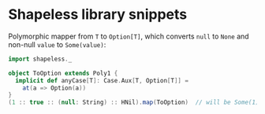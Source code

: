# Shapeless library snippets
Polymorphic mapper from `T` to `Option[T]`, which converts `null` to `None` and non-null `value` to `Some(value)`:
```scala
import shapeless._

object ToOption extends Poly1 {
  implicit def anyCase[T]: Case.Aux[T, Option[T]] =
    at(a => Option(a))
}
(1 :: true :: (null: String) :: HNil).map(ToOption)  // will be Some(1) :: Some(true) :: None :: HNil
```
